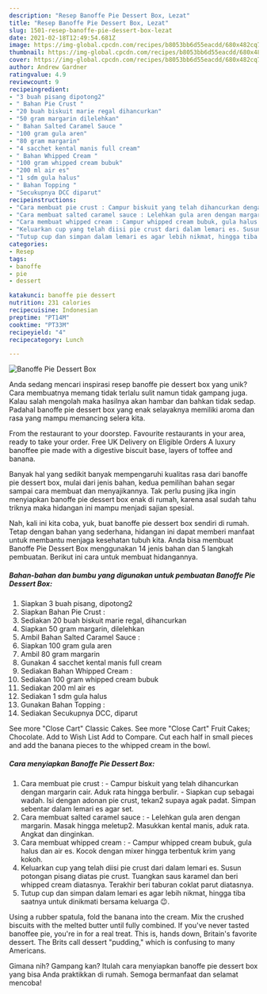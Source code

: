 ```yaml
---
description: "Resep Banoffe Pie Dessert Box, Lezat"
title: "Resep Banoffe Pie Dessert Box, Lezat"
slug: 1501-resep-banoffe-pie-dessert-box-lezat
date: 2021-02-18T12:49:54.681Z
image: https://img-global.cpcdn.com/recipes/b8053bb6d55eacdd/680x482cq70/banoffe-pie-dessert-box-foto-resep-utama.jpg
thumbnail: https://img-global.cpcdn.com/recipes/b8053bb6d55eacdd/680x482cq70/banoffe-pie-dessert-box-foto-resep-utama.jpg
cover: https://img-global.cpcdn.com/recipes/b8053bb6d55eacdd/680x482cq70/banoffe-pie-dessert-box-foto-resep-utama.jpg
author: Andrew Gardner
ratingvalue: 4.9
reviewcount: 9
recipeingredient:
- "3 buah pisang dipotong2"
- " Bahan Pie Crust "
- "20 buah biskuit marie regal dihancurkan"
- "50 gram margarin dilelehkan"
- " Bahan Salted Caramel Sauce "
- "100 gram gula aren"
- "80 gram margarin"
- "4 sacchet kental manis full cream"
- " Bahan Whipped Cream "
- "100 gram whipped cream bubuk"
- "200 ml air es"
- "1 sdm gula halus"
- " Bahan Topping "
- "Secukupnya DCC diparut"
recipeinstructions:
- "Cara membuat pie crust : Campur biskuit yang telah dihancurkan dengan margarin cair. Aduk rata hingga berbulir. Siapkan cup sebagai wadah. Isi dengan adonan pie crust, tekan2 supaya agak padat. Simpan sebentar dalam lemari es agar set."
- "Cara membuat salted caramel sauce : Lelehkan gula aren dengan margarin. Masak hingga meletup2. Masukkan kental manis, aduk rata. Angkat dan dinginkan."
- "Cara membuat whipped cream : Campur whipped cream bubuk, gula halus dan air es. Kocok dengan mixer hingga terbentuk krim yang kokoh."
- "Keluarkan cup yang telah diisi pie crust dari dalam lemari es. Susun potongan pisang diatas pie crust. Tuangkan saus karamel dan beri whipped cream diatasnya. Terakhir beri taburan coklat parut diatasnya."
- "Tutup cup dan simpan dalam lemari es agar lebih nikmat, hingga tiba saatnya untuk dinikmati bersama keluarga 😉."
categories:
- Resep
tags:
- banoffe
- pie
- dessert

katakunci: banoffe pie dessert 
nutrition: 231 calories
recipecuisine: Indonesian
preptime: "PT14M"
cooktime: "PT33M"
recipeyield: "4"
recipecategory: Lunch

---
```



![Banoffe Pie Dessert Box](https://img-global.cpcdn.com/recipes/b8053bb6d55eacdd/680x482cq70/banoffe-pie-dessert-box-foto-resep-utama.jpg)

Anda sedang mencari inspirasi resep banoffe pie dessert box yang unik? Cara membuatnya memang tidak terlalu sulit namun tidak gampang juga. Kalau salah mengolah maka hasilnya akan hambar dan bahkan tidak sedap. Padahal banoffe pie dessert box yang enak selayaknya memiliki aroma dan rasa yang mampu memancing selera kita.

From the restaurant to your doorstep. Favourite restaurants in your area, ready to take your order. Free UK Delivery on Eligible Orders A luxury banoffee pie made with a digestive biscuit base, layers of toffee and banana.

Banyak hal yang sedikit banyak mempengaruhi kualitas rasa dari banoffe pie dessert box, mulai dari jenis bahan, kedua pemilihan bahan segar sampai cara membuat dan menyajikannya. Tak perlu pusing jika ingin menyiapkan banoffe pie dessert box enak di rumah, karena asal sudah tahu triknya maka hidangan ini mampu menjadi sajian spesial.


Nah, kali ini kita coba, yuk, buat banoffe pie dessert box sendiri di rumah. Tetap dengan bahan yang sederhana, hidangan ini dapat memberi manfaat untuk membantu menjaga kesehatan tubuh kita. Anda bisa membuat Banoffe Pie Dessert Box menggunakan 14 jenis bahan dan 5 langkah pembuatan. Berikut ini cara untuk membuat hidangannya.

<!--inarticleads1-->

##### Bahan-bahan dan bumbu yang digunakan untuk pembuatan Banoffe Pie Dessert Box:

1. Siapkan 3 buah pisang, dipotong2
1. Siapkan  Bahan Pie Crust :
1. Sediakan 20 buah biskuit marie regal, dihancurkan
1. Siapkan 50 gram margarin, dilelehkan
1. Ambil  Bahan Salted Caramel Sauce :
1. Siapkan 100 gram gula aren
1. Ambil 80 gram margarin
1. Gunakan 4 sacchet kental manis full cream
1. Sediakan  Bahan Whipped Cream :
1. Sediakan 100 gram whipped cream bubuk
1. Sediakan 200 ml air es
1. Sediakan 1 sdm gula halus
1. Gunakan  Bahan Topping :
1. Sediakan Secukupnya DCC, diparut


See more &#34;Close Cart&#34; Classic Cakes. See more &#34;Close Cart&#34; Fruit Cakes; Chocolate. Add to Wish List Add to Compare. Cut each half in small pieces and add the banana pieces to the whipped cream in the bowl. 

<!--inarticleads2-->

##### Cara menyiapkan Banoffe Pie Dessert Box:

1. Cara membuat pie crust : - Campur biskuit yang telah dihancurkan dengan margarin cair. Aduk rata hingga berbulir. - Siapkan cup sebagai wadah. Isi dengan adonan pie crust, tekan2 supaya agak padat. Simpan sebentar dalam lemari es agar set.
1. Cara membuat salted caramel sauce : - Lelehkan gula aren dengan margarin. Masak hingga meletup2. Masukkan kental manis, aduk rata. Angkat dan dinginkan.
1. Cara membuat whipped cream : - Campur whipped cream bubuk, gula halus dan air es. Kocok dengan mixer hingga terbentuk krim yang kokoh.
1. Keluarkan cup yang telah diisi pie crust dari dalam lemari es. Susun potongan pisang diatas pie crust. Tuangkan saus karamel dan beri whipped cream diatasnya. Terakhir beri taburan coklat parut diatasnya.
1. Tutup cup dan simpan dalam lemari es agar lebih nikmat, hingga tiba saatnya untuk dinikmati bersama keluarga 😉.


Using a rubber spatula, fold the banana into the cream. Mix the crushed biscuits with the melted butter until fully combined. If you&#39;ve never tasted banoffee pie, you&#39;re in for a real treat. This is, hands down, Britain&#39;s favorite dessert. The Brits call dessert &#34;pudding,&#34; which is confusing to many Americans. 

Gimana nih? Gampang kan? Itulah cara menyiapkan banoffe pie dessert box yang bisa Anda praktikkan di rumah. Semoga bermanfaat dan selamat mencoba!
